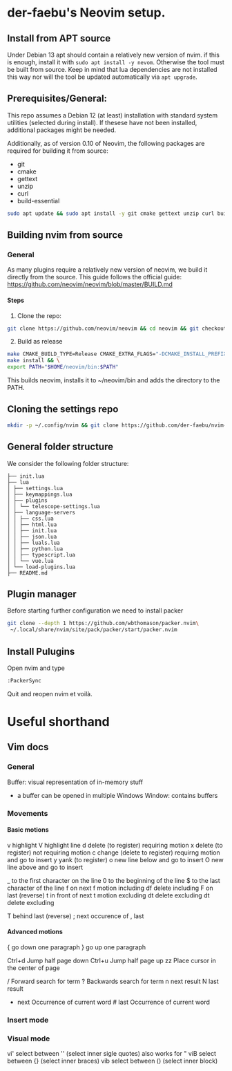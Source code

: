# der-faebu's Neovim setup.

## Install from APT source

Under Debian 13 apt should contain a relatively new version of nvim. if this is enough, install it
with `sudo apt install -y nevom`. Otherwise the tool must be built from source. Keep in mind that
lua dependencies are not installed this way nor will the tool be updated automatically via `apt upgrade`.

## Prerequisites/General:

This repo assumes a Debian 12 (at least) installation with standard system utilities (selected during install). 
If thesese have not been installed, additional packages might be needed.

Additionally, as of version 0.10 of Neovim, the following packages are required for building it from source:
- git
- cmake
- gettext
- unzip
- curl
- build-essential

```bash
sudo apt update && sudo apt install -y git cmake gettext unzip curl build-essential
```

## Building nvim from source

### General
As many plugins require a relatively new version of neovim, we build it directly from the source.
This guide follows the official guide: https://github.com/neovim/neovim/blob/master/BUILD.md

#### Steps

1. Clone the repo: 
```bash
git clone https://github.com/neovim/neovim && cd neovim && git checkout release-0.10
```
2. Build as release
```bash
make CMAKE_BUILD_TYPE=Release CMAKE_EXTRA_FLAGS="-DCMAKE_INSTALL_PREFIX=$HOME/neovim" && \
make install && \
export PATH="$HOME/neovim/bin:$PATH"
```
This builds neovim, installs it to ~/neovim/bin and adds the directory to the PATH.

## Cloning the settings repo
```bash
mkdir -p ~/.config/nvim && git clone https://github.com/der-faebu/nvim-config ~/.config/nvim
```

## General folder structure

We consider the following folder structure:
```
├── init.lua
├── lua
│ ├── settings.lua
│ ├── keymappings.lua
│ ├── plugins 
│ │ └── telescope-settings.lua
│ ├── language-servers
│ │ ├── css.lua
│ │ ├── html.lua
│ │ ├── init.lua
│ │ ├── json.lua
│ │ ├── luals.lua
│ │ ├── python.lua
│ │ ├── typescript.lua
│ │ └── vue.lua
│ └── load-plugins.lua
├── README.md
```
## Plugin manager

Before starting further configuration we need to install packer
```bash
git clone --depth 1 https://github.com/wbthomason/packer.nvim\
 ~/.local/share/nvim/site/pack/packer/start/packer.nvim
```

## Install Pulugins

Open nvim and type 
```bash
:PackerSync
```
Quit and reopen nvim et voilà.

# Useful shorthand

## Vim docs

### General

Buffer: visual representation of in-memory stuff
- a buffer can be opened in multiple Windows
Window: contains buffers

### Movements

#### Basic motions
v	highlight
V	highlight line
d	delete (to register) requiring motion
x	delete (to register) not requiring motion
c	change (delete to register) requirng motion and go to insert
y	yank (to register)
o   new line below and go to insert
O   new line above and go to insert

_	to the first character on the line
0	to the beginning of the line
$	to the last character of the line
f <char>	on next <char> 
    <motion>f<char>	motion including <char>
        df<char>	delete including <char>
F <char>	on last <char> (reverse)
t <char>	in front of next <char> 
    <motion>t<char>	motion excluding <char>
        dt<char>	delete excluding <char>
dt<char> delete excluding <char>

T <char>	behind last <char> (reverse) 
;	next occurence of <char>
,	last <char>

#### Advanced motions

{   go down one paragraph
}   go up one paragraph

Ctrl+d  Jump half page down
Ctrl+u  Jump half page up
zz  Place cursor in the center of page

/   Forward search for term
?   Backwards search for term
n   next result
N   last result

*   next Occurrence of current word
\#  last Occurrence of current word

### Insert mode

### Visual mode

vi' select between '' (select inner sigle quotes) also works for "
viB select between {} (select inner braces)
vib select between () (select inner block)
